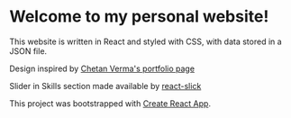 # Welcome to my personal website!

This website is written in React and styled with CSS, with data stored in a JSON file.

Design inspired by [Chetan Verma's portfolio page](https://react-portfolio-template.netlify.app/)

Slider in Skills section made available by [react-slick](https://react-slick.neostack.com/)

This project was bootstrapped with [Create React App](https://github.com/facebook/create-react-app).
